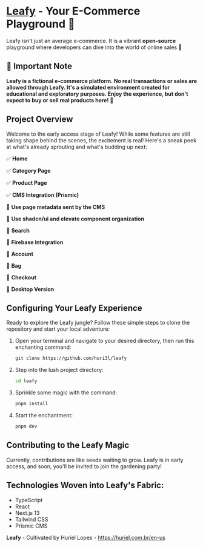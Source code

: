 # [Leafy](https://leafy-dun.vercel.app/) - Your E-Commerce Playground 🌿
Leafy isn't just an average e-commerce. It is a vibrant **open-source** playground where developers can dive into the world of online sales 🚀

## 🚨 Important Note
**Leafy is a fictional e-commerce platform. No real transactions or sales are allowed through Leafy. It's a simulated environment created for educational and exploratory purposes. Enjoy the experience, but don't expect to buy or sell real products here! 🌱**

## Project Overview
Welcome to the early access stage of Leafy! While some features are still taking shape behind the scenes, the excitement is real! Here's a sneak peek at what's already sprouting and what's budding up next:

✅ **Home**
  
✅ **Category Page**
  
✅ **Product Page**
  
✅ **CMS Integration (Prismic)**

🔘 **Use page metadata sent by the CMS**
  
🔘 **Use shadcn/ui and elevate component organization**
  
🔘 **Search**
  
🔘 **Firebase Integration**
  
🔘 **Account**
  
🔘 **Bag**
  
🔘 **Checkout**
  
🔘 **Desktop Version**

## Configuring Your Leafy Experience
Ready to explore the Leafy jungle? Follow these simple steps to clone the repository and start your local adventure:

1. Open your terminal and navigate to your desired directory, then run this enchanting command:
    ```bash
    git clone https://github.com/huri3l/leafy
    ```
2. Step into the lush project directory:
    ```bash
    cd leafy
    ```
3. Sprinkle some magic with the command:
    ```bash
    pnpm install
    ```
4. Start the enchantment:
    ```bash
    pnpm dev
    ```

## Contributing to the Leafy Magic
Currently, contributions are like seeds waiting to grow. Leafy is in early access, and soon, you'll be invited to join the gardening party!

## Technologies Woven into Leafy's Fabric:
- TypeScript
- React
- Next.js 13
- Tailwind CSS
- Prismic CMS

**Leafy** - Cultivated by Huriel Lopes - https://huriel.com.br/en-us
